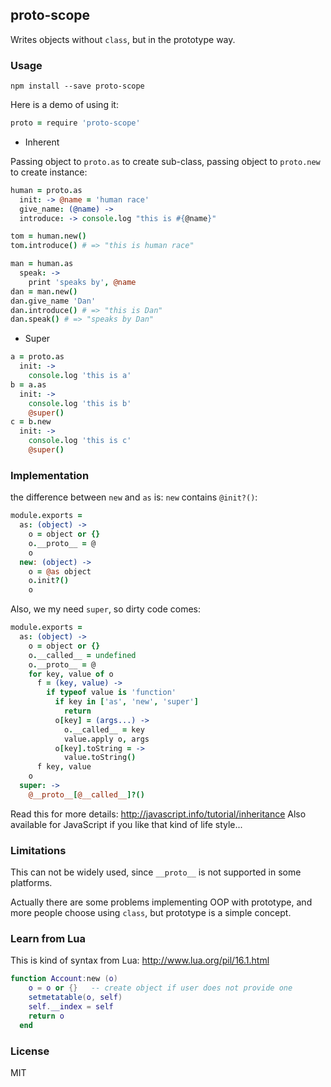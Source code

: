 
proto-scope
-------

Writes objects without `class`, but in the prototype way.


### Usage

```
npm install --save proto-scope
```

Here is a demo of using it:

```coffee
proto = require 'proto-scope'
```

* Inherent

Passing object to `proto.as` to create sub-class,
passing object to `proto.new` to create instance:

```coffee
human = proto.as
  init: -> @name = 'human race'
  give_name: (@name) ->
  introduce: -> console.log "this is #{@name}"

tom = human.new()
tom.introduce() # => "this is human race"

man = human.as
  speak: ->
    print 'speaks by', @name
dan = man.new()
dan.give_name 'Dan'
dan.introduce() # => "this is Dan"
dan.speak() # => "speaks by Dan"
```

* Super

```coffee
a = proto.as
  init: ->
    console.log 'this is a'
b = a.as
  init: ->
    console.log 'this is b'
    @super()
c = b.new
  init: ->
    console.log 'this is c'
    @super()
```


### Implementation

the difference between `new` and `as` is: `new` contains `@init?()`:

```coffee
module.exports =
  as: (object) ->
    o = object or {}
    o.__proto__ = @
    o
  new: (object) ->
    o = @as object
    o.init?()
    o
```

Also, we my need `super`, so dirty code comes:

```coffee
module.exports =
  as: (object) ->
    o = object or {}
    o.__called__ = undefined
    o.__proto__ = @
    for key, value of o
      f = (key, value) ->
        if typeof value is 'function'
          if key in ['as', 'new', 'super']
            return
          o[key] = (args...) ->
            o.__called__ = key
            value.apply o, args
          o[key].toString = ->
            value.toString()
      f key, value
    o
  super: ->
    @__proto__[@__called__]?()
```

Read this for more details: http://javascript.info/tutorial/inheritance
Also available for JavaScript if you like that kind of life style...


### Limitations

This can not be widely used, since `__proto__` is not supported in some platforms.

Actually there are some problems implementing OOP with prototype,
and more people choose using `class`, but prototype is a simple concept.

### Learn from Lua

This is kind of syntax from Lua: http://www.lua.org/pil/16.1.html

```lua
function Account:new (o)
    o = o or {}   -- create object if user does not provide one
    setmetatable(o, self)
    self.__index = self
    return o
  end
```


### License

MIT

